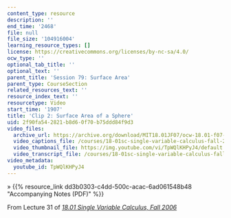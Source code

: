 ```yaml
---
content_type: resource
description: ''
end_time: '2468'
file: null
file_size: '104916004'
learning_resource_types: []
license: https://creativecommons.org/licenses/by-nc-sa/4.0/
ocw_type: ''
optional_tab_title: ''
optional_text: ''
parent_title: 'Session 79: Surface Area'
parent_type: CourseSection
related_resources_text: ''
resource_index_text: ''
resourcetype: Video
start_time: '1907'
title: 'Clip 2: Surface Area of a Sphere'
uid: 2f90fa54-2821-b8d6-0f70-b75ddd84f9d3
video_files:
  archive_url: https://archive.org/download/MIT18.01JF07/ocw-18.01-f07-lec31_300k.mp4
  video_captions_file: /courses/18-01sc-single-variable-calculus-fall-2010/bcfc6971829950e2aadacc19568502a4_TpWQlKHPyJ4.vtt
  video_thumbnail_file: https://img.youtube.com/vi/TpWQlKHPyJ4/default.jpg
  video_transcript_file: /courses/18-01sc-single-variable-calculus-fall-2010/5d9f5afb1e3c209a56fe018599e1197e_TpWQlKHPyJ4.pdf
video_metadata:
  youtube_id: TpWQlKHPyJ4
---
```


» {{% resource_link dd3b0303-c4dd-500c-acac-6ad061548b48 "Accompanying Notes (PDF)" %}}

From Lecture 31 of [_18.01 Single Variable Calculus, Fall 2006_](/courses/18-01-single-variable-calculus-fall-2006/video_galleries/video-lectures)

